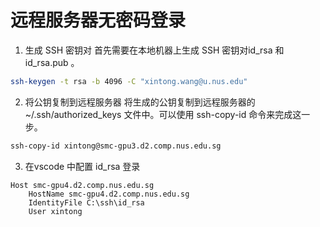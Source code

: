 # 远程服务器无密码登录
1. 生成 SSH 密钥对
首先需要在本地机器上生成 SSH 密钥对id_rsa 和id_rsa.pub 。
```sh
ssh-keygen -t rsa -b 4096 -C "xintong.wang@u.nus.edu"
```

2. 将公钥复制到远程服务器
将生成的公钥复制到远程服务器的 ~/.ssh/authorized_keys 文件中。可以使用 ssh-copy-id 命令来完成这一步。

```sh
ssh-copy-id xintong@smc-gpu3.d2.comp.nus.edu.sg
```

3. 在vscode 中配置 id_rsa 登录
```
Host smc-gpu4.d2.comp.nus.edu.sg
    HostName smc-gpu4.d2.comp.nus.edu.sg
    IdentityFile C:\ssh\id_rsa
    User xintong
```
